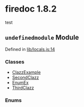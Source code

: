 
# firedoc 1.8.2

test


## `undefinedmodule` Module



Defined in [lib/locals.js:14](../files/lib_locals.js.md#l14)






### Classes
  - [ClazzExample](../classes/ClazzExample.md)
  - [SecondClazz](../classes/SecondClazz.md)
  - [EnumEx](../classes/EnumEx.md)
  - [ThirdClazz](../classes/ThirdClazz.md)

### Enums


